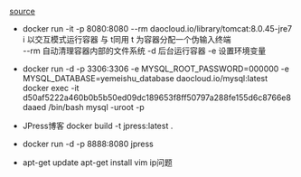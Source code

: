 [source](https://juejin.im/post/59c5fd465188254f5d174bfa)

- docker run -it -p 8080:8080 --rm  daocloud.io/library/tomcat:8.0.45-jre7
  i 以交互模式运行容器  与 t同用
  t 为容器分配一个伪输入终端   
  --rm 自动清理容器内部的文件系统
  -d 后台运行容器
  -e 设置环境变量
- docker run -d -p 3306:3306 -e MYSQL_ROOT_PASSWORD=000000 -e MYSQL_DATABASE=yemeishu_database daocloud.io/mysql:latest
  docker exec -it d50af5222a460b0b5b50ed09dc189653f8ff50797a288fe155d6c8766e8daaed /bin/bash
  mysql -uroot -p

- JPress博客
  docker build -t jpress:latest .
- docker run -d -p 8888:8080 jpress
- apt-get update
  apt-get install vim   ip问题